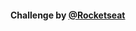 #### Challenge by <a href='https://www.instagram.com/rocketseat_oficial/' target='_blank'>@Rocketseat</a>
